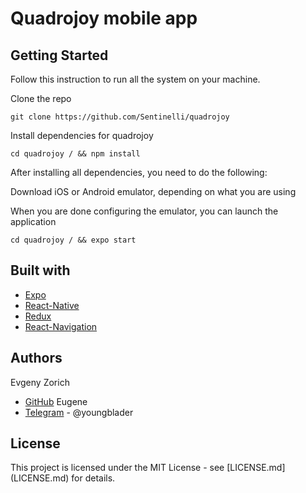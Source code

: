 # Quadrojoy mobile app

## Getting Started

Follow this instruction to run all the system on your machine.

Clone the repo
```
git clone https://github.com/Sentinelli/quadrojoy
```

Install dependencies for quadrojoy

```
cd quadrojoy / && npm install
```

After installing all dependencies, you need to do the following:

Download iOS or Android emulator, depending on what you are using

When you are done configuring the emulator, you can launch the application

```
cd quadrojoy / && expo start
```

## Built with
 
* [Expo](https://expo.io/)
* [React-Native](https://reactnative.dev/)
* [Redux](https://redux.js.org/)
* [React-Navigation](https://reactnavigation.org/)

## Authors

Evgeny Zorich
* [GitHub](https://github.com/Sentinelli) Eugene
* [Telegram](https://t.me/youngblader) - @youngblader

## License

This project is licensed under the MIT License - see [LICENSE.md] (LICENSE.md) for details.
